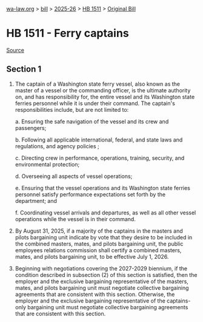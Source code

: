 [wa-law.org](/) > [bill](/bill/) > [2025-26](/bill/2025-26/) > [HB 1511](/bill/2025-26/hb/1511/) > [Original Bill](/bill/2025-26/hb/1511/1/)

# HB 1511 - Ferry captains

[Source](http://lawfilesext.leg.wa.gov/biennium/2025-26/Pdf/Bills/House%20Bills/1511.pdf)

## Section 1
1. The captain of a Washington state ferry vessel, also known as the master of a vessel or the commanding officer, is the ultimate authority on,  and has responsibility for, the entire vessel and its Washington state ferries personnel while it is under their command. The captain's responsibilities include, but are not limited to:

    a. Ensuring the safe navigation of the vessel and its crew and passengers;

    b. Following all applicable international, federal, and state laws and regulations, and agency policies ;

    c. Directing crew in performance, operations, training, security, and environmental protection;

    d. Overseeing all aspects of vessel operations;

    e. Ensuring that the vessel operations and its Washington state ferries personnel satisfy performance expectations set forth by the department; and

    f. Coordinating vessel arrivals and departures, as well as all other vessel operations while the vessel is in their command.

2. By August 31, 2025, if a majority of the captains in the masters and pilots bargaining unit indicate by vote that they desire to be included in the combined masters, mates, and pilots bargaining unit, the public employees relations commission shall certify a combined masters, mates, and pilots bargaining unit, to be effective July 1, 2026.

3. Beginning with negotiations covering the 2027-2029 biennium, if the condition described in subsection (2) of this section is satisfied, then the employer and the exclusive bargaining representative of the masters, mates, and pilots bargaining unit must negotiate collective bargaining agreements that are consistent with this section. Otherwise, the employer and the exclusive bargaining representative of the captains-only bargaining unit must negotiate collective bargaining agreements that are consistent with this section.

